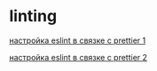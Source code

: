 # linting

[настройка eslint в связке с prettier 1]('https://blog.logrocket.com/using-prettier-eslint-automate-formatting-fixing-javascript/')

[настройка eslint в связке с prettier 2]('https://tproger.ru/articles/podgotovka-okruzhenija-react-prilozhenija-vscode-prettier-eslint-stylelint-husky/?ysclid=l94fanszvd312740526')
